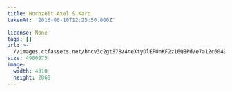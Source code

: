 ```yaml
---
title: Hochzeit Axel & Karo
takenAt: '2016-06-10T12:25:50.000Z'

license: None
tags: []
url: >-
  //images.ctfassets.net/bncv3c2gt878/4neXtyDlEPUnKF2z16QBPd/e7a12c6049df7df3df5c4b17db1b9d9e/hochzeit-axel--karo_28178303775_o
size: 4900975
image:
  width: 4310
  height: 2868
---
```

